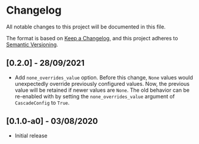# Changelog
All notable changes to this project will be documented in this file.

The format is based on [Keep a Changelog](https://keepachangelog.com/en/1.0.0/),
and this project adheres to
[Semantic Versioning](https://semver.org/spec/v2.0.0.html).

## [0.2.0] - 28/09/2021
- Add `none_overrides_value` option. Before this change, `None` values would
  unexpectedly override previously configured values. Now, the previous value will be
  retained if newer values are `None`. The old behavior can be re-enabled with by setting
  the `none_overrides_value` argument of `CascadeConfig` to `True`.

## [0.1.0-a0] - 03/08/2020
- Initial release
